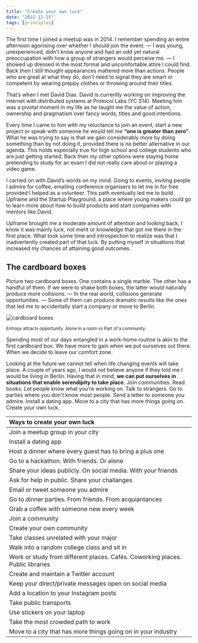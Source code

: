 ```yaml
---
title: "Create your own luck"
date: "2021-11-15"
tags: [principles]
---
```


The first time I joined a meetup was in 2014. I remember spending an entire afternoon agonising over whether I should join the event. — I was young, unexperienced, didn’t know anyone and had an odd yet natural preoccupation with how a group of strangers would perceive me. — I showed up dressed in the most formal and uncomfortable attire I could find. Back then I still thought appearances mattered more than actions. People who are great at what they do, don’t need to signal they are smart or competent by wearing preppy clothes or throwing around their titles.

That’s when I met David Dias. David is currently working on improving the internet with distributed systems at Protocol Labs (YC S14). Meeting him was a pivotal moment in my life as he taught me the value of action, ownership and pragmatism over fancy words, titles and good intentions.

Every time I came to him with my reluctance to join an event, start a new project or speak with someone he would tell me **“one is greater than zero”**. What he was trying to say is that we gain considerably more by doing something than by not doing it, provided there is no better alternative in our agenda. This holds especially true for high school and college students who are just getting started. Back then my other options were staying home pretending to study for an exam I did not really care about or playing a video game.

I carried on with David’s words on my mind. Going to events, inviting people I admire for coffee, emailing conference organisers to let me in for free provided I helped as a volunteer. This path eventually led me to build Upframe and the Startup Playground, a place where young makers could go to learn more about how to build products and start companies with mentors like David.

Upframe brought me a moderate amount of attention and looking back, I know it was mainly luck, not merit or knowledge that got me there in the first place. What took some time and introspection to realize was that I inadvertently created part of that luck. By putting myself in situations that increased my chances of attaining good outcomes.

<h2 class="title">The cardboard boxes</h2>

Picture two cardboard boxes. One contains a single marble. The other has a handful of them. If we were to shake both boxes, the latter would naturally produce more collisions. — In the real world, collisions generate opportunities. — Some of them can produce dramatic results like the ones that led me to accidentally start a company or move to Berlin.

<img alt="cardboard boxes" src="../static/entropy.png">

<small>Entropy attracts opportunity. Alone in a room vs Part of a community.</small>

Spending most of our days entangled in a work-home routine is akin to the first cardboard box. We have more to gain when we put ourselves out there. When we decide to leave our comfort zone.

Looking at the future we cannot tell when life changing events will take place. A couple of years ago, I would not believe anyone if they told me I would be living in Berlin. Having that in mind, **we can put ourselves in situations that enable serendipity to take place**. Join communities. Read books. Let people know what you’re working on. Talk to strangers. Go to parties where you don't know most people. Send a letter to someone you admire. Install a dating app. Move to a city that has more things going on. Create your own luck.

| Ways to create your own luck |
| :- |
| Join a meetup group in your city  |
| Install a dating app  |
| Host a dinner where every guest has to bring a plus one  |
| Go to a hackathon. With friends. Or alone  |
| Share your ideas publicly. On social media. With your friends  |
| Ask for help in public. Share your challanges |
| Email or tweet someone you admire |
| Go to dinner parties. From friends. From acquiantances |
| Grab a coffee with someone new every week |
| Join a community |
| Create your own community |
| Take classes unrelated with your major |
| Walk into a random college class and sit in |
| Work or study from different places. Cafés. Coworking places. Public libraries |
| Create and maintain a Twitter account |
| Keep your direct/private messages open on social media |
| Add a location to your Instagram posts |
| Take public transports |
| Use stickers on your laptop |
| Take the most crowded path to work |
| Move to a city that has more things going on in your industry |

